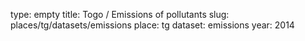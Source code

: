 type: empty
title: Togo / Emissions of pollutants
slug: places/tg/datasets/emissions
place: tg
dataset: emissions
year: 2014
